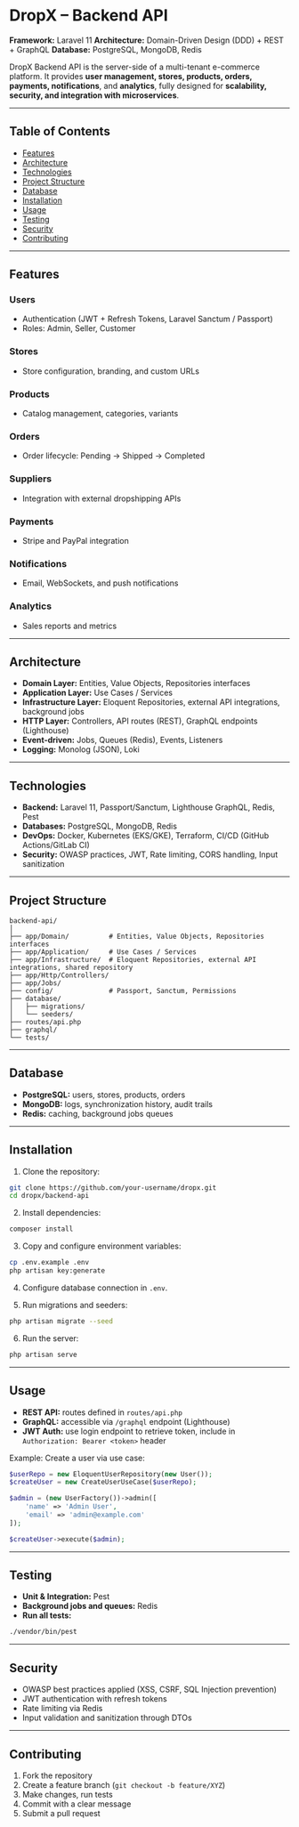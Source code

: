# DropX – Backend API

**Framework:** Laravel 11
**Architecture:** Domain-Driven Design (DDD) + REST + GraphQL
**Database:** PostgreSQL, MongoDB, Redis

DropX Backend API is the server-side of a multi-tenant e-commerce platform. It provides **user management, stores, products, orders, payments, notifications**, and **analytics**, fully designed for **scalability, security, and integration with microservices**.

---

## Table of Contents

* [Features](#features)
* [Architecture](#architecture)
* [Technologies](#technologies)
* [Project Structure](#project-structure)
* [Database](#database)
* [Installation](#installation)
* [Usage](#usage)
* [Testing](#testing)
* [Security](#security)
* [Contributing](#contributing)

---

## Features

### Users

* Authentication (JWT + Refresh Tokens, Laravel Sanctum / Passport)
* Roles: Admin, Seller, Customer

### Stores

* Store configuration, branding, and custom URLs

### Products

* Catalog management, categories, variants

### Orders

* Order lifecycle: Pending → Shipped → Completed

### Suppliers

* Integration with external dropshipping APIs

### Payments

* Stripe and PayPal integration

### Notifications

* Email, WebSockets, and push notifications

### Analytics

* Sales reports and metrics

---

## Architecture

* **Domain Layer:** Entities, Value Objects, Repositories interfaces
* **Application Layer:** Use Cases / Services
* **Infrastructure Layer:** Eloquent Repositories, external API integrations, background jobs
* **HTTP Layer:** Controllers, API routes (REST), GraphQL endpoints (Lighthouse)
* **Event-driven:** Jobs, Queues (Redis), Events, Listeners
* **Logging:** Monolog (JSON), Loki

---

## Technologies

* **Backend:** Laravel 11, Passport/Sanctum, Lighthouse GraphQL, Redis, Pest
* **Databases:** PostgreSQL, MongoDB, Redis
* **DevOps:** Docker, Kubernetes (EKS/GKE), Terraform, CI/CD (GitHub Actions/GitLab CI)
* **Security:** OWASP practices, JWT, Rate limiting, CORS handling, Input sanitization

---

## Project Structure

```
backend-api/
│
├── app/Domain/          # Entities, Value Objects, Repositories interfaces
├── app/Application/     # Use Cases / Services
├── app/Infrastructure/  # Eloquent Repositories, external API integrations, shared repository
├── app/Http/Controllers/
├── app/Jobs/
├── config/              # Passport, Sanctum, Permissions
├── database/
│   ├── migrations/
│   └── seeders/
├── routes/api.php
├── graphql/
└── tests/
```

---

## Database

* **PostgreSQL:** users, stores, products, orders
* **MongoDB:** logs, synchronization history, audit trails
* **Redis:** caching, background jobs queues

---

## Installation

1. Clone the repository:

```bash
git clone https://github.com/your-username/dropx.git
cd dropx/backend-api
```

2. Install dependencies:

```bash
composer install
```

3. Copy and configure environment variables:

```bash
cp .env.example .env
php artisan key:generate
```

4. Configure database connection in `.env`.

5. Run migrations and seeders:

```bash
php artisan migrate --seed
```

6. Run the server:

```bash
php artisan serve
```

---

## Usage

* **REST API:** routes defined in `routes/api.php`
* **GraphQL:** accessible via `/graphql` endpoint (Lighthouse)
* **JWT Auth:** use login endpoint to retrieve token, include in `Authorization: Bearer <token>` header

Example: Create a user via use case:

```php
$userRepo = new EloquentUserRepository(new User());
$createUser = new CreateUserUseCase($userRepo);

$admin = (new UserFactory())->admin([
    'name' => 'Admin User',
    'email' => 'admin@example.com'
]);

$createUser->execute($admin);
```

---

## Testing

* **Unit & Integration:** Pest
* **Background jobs and queues:** Redis
* **Run all tests:**

```bash
./vendor/bin/pest
```

---

## Security

* OWASP best practices applied (XSS, CSRF, SQL Injection prevention)
* JWT authentication with refresh tokens
* Rate limiting via Redis
* Input validation and sanitization through DTOs

---

## Contributing

1. Fork the repository
2. Create a feature branch (`git checkout -b feature/XYZ`)
3. Make changes, run tests
4. Commit with a clear message
5. Submit a pull request